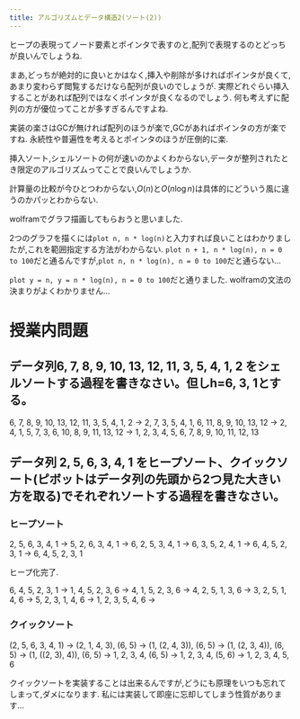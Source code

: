 ```yaml
---
title: アルゴリズムとデータ構造2(ソート(2))
---
```


ヒープの表現ってノード要素とポインタで表すのと,配列で表現するのとどっちが良いんでしょうね.

まあ,どっちが絶対的に良いとかはなく,挿入や削除が多ければポインタが良くて,あまり変わらず閲覧するだけなら配列が良いのでしょうが.
実際どれぐらい挿入することがあれば配列ではなくポインタが良くなるのでしょう.
何も考えずに配列の方が優位ってことが多すぎるんですよね.

実装の楽さはGCが無ければ配列のほうが楽で,GCがあればポインタの方が楽ですね.
永続性や普遍性を考えるとポインタのほうが圧倒的に楽.

挿入ソート,シェルソートの何が速いのかよくわからない,データが整列されたとき限定のアルゴリズムってことで良いんでしょうか.

計算量の比較が今ひとつわからない,$O(n)$と$O(n \log n)$は具体的にどういう風に違うのかパッとわからない.

wolframでグラフ描画してもらおうと思いました.

2つのグラフを描くには`plot n, n * log(n)`と入力すれば良いことはわかりましたが,これを範囲指定する方法がわからない.
`plot n + 1, n * log(n), n = 0 to 100`だと通るんですが,`plot n, n * log(n), n = 0 to 100`だと通らない…

`plot y = n, y = n * log(n), n = 0 to 100`だと通りました.
wolframの文法の決まりがよくわかりません…

# 授業内問題

## データ列6, 7, 8, 9, 10, 13, 12, 11, 3, 5, 4, 1, 2 をシェルソートする過程を書きなさい。但しh=6, 3, 1とする。

6, 7, 8, 9, 10, 13, 12, 11, 3, 5, 4, 1, 2 →
2, 7, 3, 5, 4, 1, 6, 11, 8, 9, 10, 13, 12 →
2, 4, 1, 5, 7, 3, 6, 10, 8, 9, 11, 13, 12 →
1, 2, 3, 4, 5, 6, 7, 8, 9, 10, 11, 12, 13

## データ列 2, 5, 6, 3, 4, 1 をヒープソート、クイックソート(ピボットはデータ列の先頭から2つ見た大きい方を取る)でそれぞれソートする過程を書きなさい。

### ヒープソート

2, 5, 6, 3, 4, 1 →
5, 2, 6, 3, 4, 1 →
6, 2, 5, 3, 4, 1 →
6, 3, 5, 2, 4, 1 →
6, 4, 5, 2, 3, 1 →
6, 4, 5, 2, 3, 1

ヒープ化完了.

6, 4, 5, 2, 3, 1 →
1, 4, 5, 2, 3, 6 →
4, 1, 5, 2, 3, 6 →
4, 2, 5, 1, 3, 6 →
3, 2, 5, 1, 4, 6 →
5, 2, 3, 1, 4, 6 →
1, 2, 3, 5, 4, 6 →

### クイックソート

(2, 5, 6, 3, 4, 1) →
(2, 1, 4, 3), (6, 5) →
(1, (2, 4, 3)), (6, 5) →
(1, (2, 3, 4)), (6, 5) →
(1, ((2, 3), 4)), (6, 5) →
1, 2, 3, 4, (6, 5) →
1, 2, 3, 4, (5, 6) →
1, 2, 3, 4, 5, 6

クイックソートを実装することは出来るんですが,どうにも原理をいつも忘れてしまって,ダメになります.
私には実装して即座に忘却してしまう性質があります…
